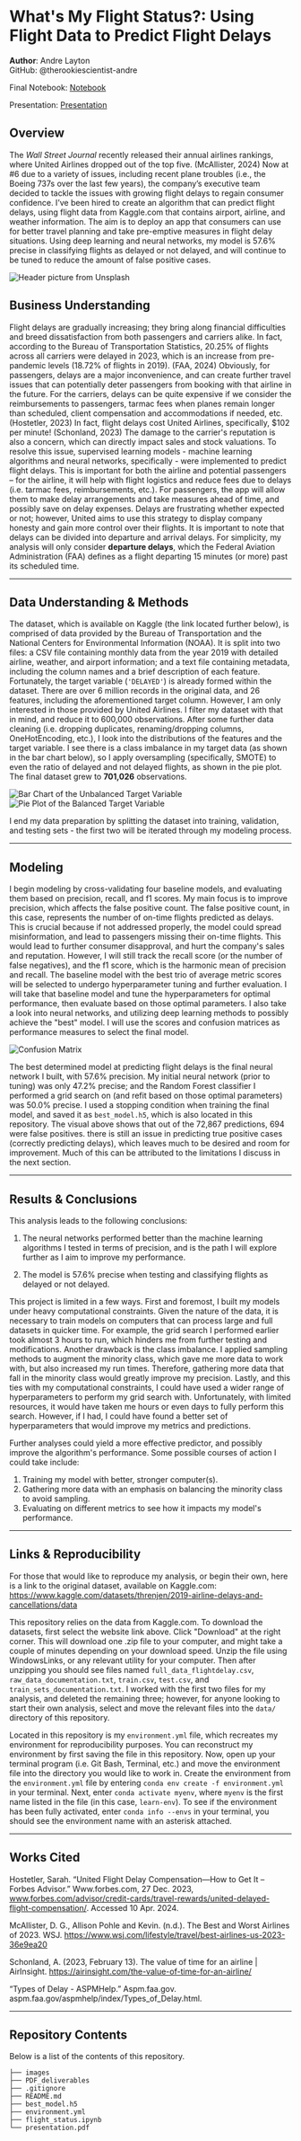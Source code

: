 # What's My Flight Status?: Using Flight Data to Predict Flight Delays

**Author**: Andre Layton  
GitHub: @therookiescientist-andre

Final Notebook: [Notebook](/flight_status.ipynb)

Presentation: [Presentation](/presentation.pdf)

## Overview
  The *Wall Street Journal* recently released their annual airlines rankings, where United Airlines dropped out of the top five. (McAllister, 2024) Now at \#6 due to a variety of issues, including recent plane troubles (i.e., the Boeing 737s over the last few years), the company’s executive team decided to tackle the issues with growing flight delays to regain consumer confidence. I’ve been hired to create an algorithm that can predict flight delays, using flight data from Kaggle.com that contains airport, airline, and weather information. The aim is to deploy an app that consumers can use for better travel planning and take pre-emptive measures in flight delay situations. Using deep learning and neural networks, my model is 57.6% precise in classifying flights as delayed or not delayed, and will continue to be tuned to reduce the amount of false positive cases. 
  
  ![Header picture from Unsplash](images/readme_header.jpg)

## Business Understanding 
   Flight delays are gradually increasing; they bring along financial difficulties and breed dissatisfaction from both passengers and carriers alike. In fact, according to the Bureau of Transportation Statistics, 20.25% of flights across all carriers were delayed in 2023, which is an increase from pre-pandemic levels (18.72% of flights in 2019). (FAA, 2024) Obviously, for passengers, delays are a major inconvenience, and can create further travel issues that can potentially deter passengers from booking with that airline in the future. For the carriers, delays can be quite expensive if we consider the reimbursements to passengers, tarmac fees when planes remain longer than scheduled, client compensation and accommodations if needed, etc. (Hostetler, 2023) In fact, flight delays cost United Airlines, specifically, $102 per minute! (Schonland, 2023) The damage to the carrier's reputation is also a concern, which can directly impact sales and stock valuations. To resolve this issue, supervised learning models - machine learning algorithms and neural networks, specifically - were implemented to predict flight delays.
   This is important for both the airline and potential passengers – for the airline, it will help with flight logistics and reduce fees due to delays (i.e. tarmac fees, reimbursements, etc.). For passengers, the app will allow them to make delay arrangements and take measures ahead of time, and possibly save on delay expenses. Delays are frustrating whether expected or not; however, United aims to use this strategy to display company honesty and gain more control over their flights. It is important to note that delays can be divided into departure and arrival delays. For simplicity, my analysis will only consider **departure delays**, which the Federal Aviation Administration (FAA) defines as a flight departing 15 minutes (or more) past its scheduled time. 
***
## Data Understanding & Methods
   The dataset, which is available on Kaggle (the link located further below), is comprised of data provided by the Bureau of Transportation and the National Centers for Environmental Information (NOAA). It is split into two files: a CSV file containing monthly data from the year 2019 with detailed airline, weather, and airport information; and a text file containing metadata, including the column names and a brief description of each feature. Fortunately, the target variable (`'DELAYED'`) is already formed within the dataset. There are over 6 million records in the original data, and 26 features, including the aforementioned target column. However, I am only interested in those provided by United Airlines. I filter my dataset with that in mind, and reduce it to 600,000 observations. After some further data cleaning (i.e. dropping duplicates, renaming/dropping columns, OneHotEncoding, etc.), I look into the distributions of the features and the target variable. I see there is a class imbalance in my target data (as shown in the bar chart below), so I apply oversampling (specifically, SMOTE) to even the ratio of delayed and not delayed flights, as shown in the pie plot. The final dataset grew to **701,026** observations.
   
![Bar Chart of the Unbalanced Target Variable](images/bar_chart.png)  ![Pie Plot of the Balanced Target Variable](images/pie_plot2.png) 
   
   I end my data preparation by splitting the dataset into training, validation, and testing sets - the first two will be iterated through my modeling process.    
   
***
## Modeling
   I begin modeling by cross-validating four baseline models, and evaluating them based on precision, recall, and f1 scores. My main focus is to improve precision, which affects the false positive count. The false positive count, in this case, represents the number of on-time flights predicted as delays. This is crucial because if not addressed properly, the model could spread misinformation, and lead to passengers missing their on-time flights. This would lead to further consumer disapproval, and hurt the company's sales and reputation. However, I will still track the recall score (or the number of false negatives), and the f1 score, which is the harmonic mean of precision and recall. The baseline model with the best trio of average metric scores will be selected to undergo hyperparameter tuning and further evaluation. I will take that baseline model and tune the hyperparameters for optimal performance, then evaluate based on those optimal parameters. I also take a look into neural networks, and utilizing deep learning methods to possibly achieve the "best" model. I will use the scores and confusion matrices as performance measures to select the final model. 

   ![Confusion Matrix](images/confusion_matrix.png)

   The best determined model at predicting flight delays is the final neural network I built, with 57.6% precision. My initial neural network (prior to tuning) was only 47.2% precise; and the Random Forest classifier I performed a grid search on (and refit based on those optimal parameters) was 50.0% precise. I used a stopping condition when training the final model, and saved it as `best_model.h5`, which is also located in this repository. The visual above shows that out of the 72,867 predictions, 694 were false positives. there is still an issue in predicting true positive cases (correctly predicting delays), which leaves much to be desired and room for improvement. Much of this can be attributed to the limitations I discuss in the next section. 
   
***
## Results & Conclusions
This analysis leads to the following conclusions:

   1. The neural networks performed better than the machine learning algorithms I tested in terms of precision, and is the path I will explore further as I aim to improve my performance.

   2. The model is 57.6% precise when testing and classifying flights as delayed or not delayed.

This project is limited in a few ways. First and foremost, I built my models under heavy computational constraints. Given the nature of the data, it is necessary to train models on computers that can process large and full datasets in quicker time. For example, the grid search I performed earlier took almost 3 hours to run, which hinders me from further testing and modifications. Another drawback is the class imbalance. I applied sampling methods to augment the minority class, which gave me more data to work with, but also increased my run times. Therefore, gathering more data that fall in the minority class would greatly improve my precision. Lastly, and this ties with my computational constraints, I could have used a wider range of hyperparameters to perform my grid search with. Unfortunately, with limited resources, it would have taken me hours or even days to fully perform this search. However, if I had, I could have found a better set of hyperparameters that would improve my metrics and predictions.

Further analyses could yield a more effective predictor, and possibly improve the algorithm's performance. Some possible courses of action I could take include:

   1. Training my model with better, stronger computer(s).
   2. Gathering more data with an emphasis on balancing the minority class to avoid sampling.
   3. Evaluating on different metrics to see how it impacts my model's performance.

***
## Links & Reproducibility
For those that would like to reproduce my analysis, or begin their own, here is a link to the original dataset, available on Kaggle.com:
https://www.kaggle.com/datasets/threnjen/2019-airline-delays-and-cancellations/data

This repository relies on the data from Kaggle.com. To download the datasets, first select the website link above. Click "Download" at the right corner. This will download one .zip file to your computer, and might take a couple of minutes depending on your download speed. Unzip the file using WindowsLinks, or any relevant utility for your computer. Then after unzipping you should see files named `full_data_flightdelay.csv`, `raw_data_documentation.txt`, `train.csv`, `test.csv`, and `train_sets_documentation.txt`. I worked with the first two files for my analysis, and deleted the remaining three; however, for anyone looking to start their own analysis, select and move the relevant files into the `data/` directory of this repository.

Located in this repository is my `environment.yml` file, which recreates my environment for reproducibility purposes. You can reconstruct my environment by first saving the file in this repository. Now, open up your terminal program (i.e. Git Bash, Terminal, etc.) and move the environment file into the directory you would like to work in. Create the environment from the `environment.yml` file by entering `conda env create -f environment.yml` in your terminal. Next, enter `conda activate myenv`, where `myenv` is the first name listed in the file (in this case, `learn-env`). To see if the environment has been fully activated, enter `conda info --envs` in your terminal, you should see the environment name with an asterisk attached.  

***
## Works Cited
  Hostetler, Sarah. “United Flight Delay Compensation—How to Get It – Forbes Advisor.” Www.forbes.com, 27 Dec. 2023, www.forbes.com/advisor/credit-cards/travel-rewards/united-delayed-flight-compensation/. Accessed 10 Apr. 2024.
  
  McAllister, D. G., Allison Pohle and Kevin. (n.d.). The Best and Worst Airlines of 2023. WSJ. https://www.wsj.com/lifestyle/travel/best-airlines-us-2023-36e9ea20
  
  Schonland, A. (2023, February 13). The value of time for an airline | AirInsight. 
https://airinsight.com/the-value-of-time-for-an-airline/

  “Types of Delay - ASPMHelp.” Aspm.faa.gov. aspm.faa.gov/aspmhelp/index/Types_of_Delay.html.
  
***
## Repository Contents
Below is a list of the contents of this repository.

```
├── images             
├── PDF_deliverables  
├── .gitignore 
├── README.md                              
├── best_model.h5
├── environment.yml 
├── flight_status.ipynb  
└── presentation.pdf 